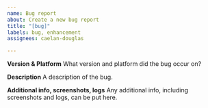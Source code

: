 ```yaml
---
name: Bug report
about: Create a new bug report
title: "[bug]"
labels: bug, enhancement
assignees: caelan-douglas

---
```


**Version & Platform**
What version and platform did the bug occur on?

**Description**
A description of the bug.

**Additional info, screenshots, logs**
Any additional info, including screenshots and logs, can be put here.
